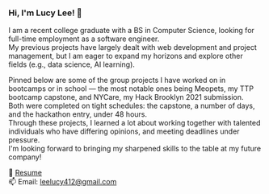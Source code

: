 ### Hi, I'm Lucy Lee! 👋

<!--
**lucylee-412/lucylee-412** is a ✨ _special_ ✨ repository because its `README.md` (this file) appears on your GitHub profile.

Here are some ideas to get you started:

- 🔭 I’m currently working on ...
- 🌱 I’m currently learning ...
- 👯 I’m looking to collaborate on ...
- 🤔 I’m looking for help with ...
- 💬 Ask me about ...
- 📫 How to reach me: ...
- 😄 Pronouns: ...
- ⚡ Fun fact: ...
-->

I am a recent college graduate with a BS in Computer Science, looking for full-time employment as a software engineer.  
My previous projects have largely dealt with web development and project management, but I am eager to expand my horizons and explore other fields (e.g., data science, AI learning).  
  
Pinned below are some of the group projects I have worked on in bootcamps or in school — the most notable ones being Meopets, my TTP bootcamp capstone, and NYCare, my Hack Brooklyn 2021 submission.  
Both were completed on tight schedules: the capstone, a number of days, and the hackathon entry, under 48 hours.  
Through these projects, I learned a lot about working together with talented individuals who have differing opinions, and meeting deadlines under pressure.  
I'm looking forward to bringing my sharpened skills to the table at my future company!

📝 [Resume](https://imgur.com/a/AgrQeFz)  
📫 Email: leelucy412@gmail.com  
